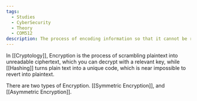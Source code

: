 ```yaml
---
tags:
  - Studies
  - CyberSecurity
  - Theory
  - COM512
description: The process of encoding information so that it cannot be read in transit.
---
```

In [[Cryptology]], Encryption is the process of scrambling plaintext into unreadable ciphertext, which you can decrypt with a relevant key, while [[Hashing]] turns plain text into a unique code, which is near impossible to revert into plaintext.

There are two types of Encryption. [[Symmetric Encryption]], and [[Asymmetric Encryption]].